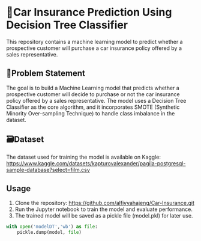 # 🚗Car Insurance Prediction Using Decision Tree Classifier
This repository contains a machine learning model to predict whether a prospective customer will purchase a car insurance policy offered by a sales representative.

## 🔑Problem Statement
The goal is to build a Machine Learning model that predicts whether a prospective customer will decide to purchase or not the car insurance policy offered by a sales representative. The model uses a Decision Tree Classifier as the core algorithm, and it incorporates SMOTE (Synthetic Minority Over-sampling Technique) to handle class imbalance in the dataset.

## 🗃️Dataset
The dataset used for training the model is available on Kaggle: https://www.kaggle.com/datasets/kapturovalexander/pagila-postgresql-sample-database?select=film.csv

## Usage
1. Clone the repository: https://github.com/alfiyyahajeng/Car-Insurance.git
2. Run the Jupyter notebook to train the model and evaluate performance.
3. The trained model will be saved as a pickle file (model.pkl) for later use.
```python
with open('modelDT','wb') as file:
    pickle.dump(model, file)
```
